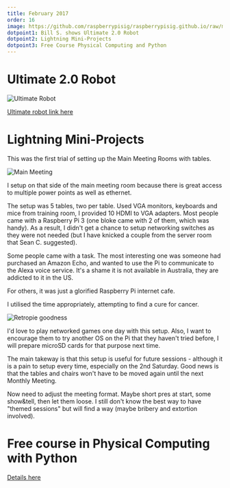 ```yaml
---
title: February 2017
order: 16
image: https://github.com/raspberrypisig/raspberrypisig.github.io/raw/master/assets/images/lightning-miniprojects.jpg
dotpoint1: Bill S. shows Ultimate 2.0 Robot
dotpoint2: Lightning Mini-Projects
dotpoint3: Free Course Physical Computing and Python
---
```

# Ultimate 2.0 Robot

![Ultimate Robot](https://github.com/raspberrypisig/raspberrypisig.github.io/raw/master/assets/images/bill-with-ultimate-II.jpg)

[Ultimate robot link here](http://www.makeblock.com/product/ultimate-robot-kit)

# Lightning Mini-Projects

This was the first trial of setting up the Main Meeting Rooms with tables.

![Main Meeting](https://raw.githubusercontent.com/raspberrypisig/raspberrypisig.github.io/master/assets/images/lightning-miniprojects.jpg)

I setup on that side of the main meeting room because there is great access to multiple power points as well as ethernet. 

The setup was 5 tables, two per table. Used VGA monitors, keyboards and mice from training room, I provided 10 HDMI to VGA adapters. Most people came with a Raspberry Pi 3 (one bloke came with 2 of them, which was handy). As a result, I didn't get a chance to setup networking switches as they were not needed (but I have knicked a couple from the server room that Sean C. suggested).

Some people came with a task. The most interesting one was someone had purchased an Amazon Echo, and wanted to use the Pi to communicate to the Alexa voice service. It's a shame it is not available in Australia, they are addicted to it in the US.

For others, it was just a glorified Raspberry Pi internet cafe. 

I utilised the time appropriately, attempting to find a cure for cancer.

![Retropie goodness](https://github.com/raspberrypisig/raspberrypisig.github.io/raw/master/assets/images/tapper.jpg)

I'd love to play networked games one day with this setup. Also, I want to encourage them to try another OS on the Pi that they haven't tried before, I will prepare microSD cards for that purpose next time.

The main takeway is that this setup is useful for future sessions - although it is a pain to setup every time, especially on the 2nd Saturday. Good news is that the tables and chairs won't have to be moved again until the next Monthly Meeting.

Now need to adjust the meeting format. Maybe short pres at start, some show&tell, then let them loose. I still don't know the best way to have "themed sessions" but will find a way (maybe bribery and extortion involved).

# Free course in Physical Computing with Python 

[Details here](https://raspberrypisig.github.io/blog/courses/2017/01/19/free-physical-computing-course/)

